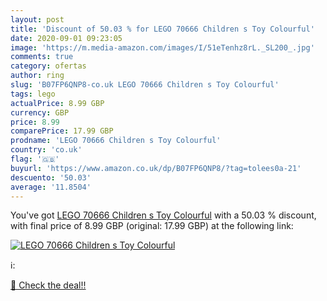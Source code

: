 ```yaml
---
layout: post
title: 'Discount of 50.03 % for LEGO 70666 Children s Toy Colourful'
date: 2020-09-01 09:23:05
image: 'https://m.media-amazon.com/images/I/51eTenhz8rL._SL200_.jpg'
comments: true
category: ofertas
author: ring
slug: 'B07FP6QNP8-co.uk LEGO 70666 Children s Toy Colourful'
tags: lego
actualPrice: 8.99 GBP
currency: GBP
price: 8.99
comparePrice: 17.99 GBP
prodname: 'LEGO 70666 Children s Toy Colourful'
country: 'co.uk'
flag: '🇬🇧'
buyurl: 'https://www.amazon.co.uk/dp/B07FP6QNP8/?tag=tolees0a-21'
descuento: '50.03'
average: '11.8504'
---
```


You've got [LEGO 70666 Children s Toy Colourful](https://www.amazon.co.uk/dp/B07FP6QNP8/?tag=tolees0a-21) with a  50.03 % discount, with final price of 8.99 GBP (original: 17.99 GBP) at the following link:

[![LEGO 70666 Children s Toy Colourful](https://m.media-amazon.com/images/I/51eTenhz8rL._SL200_.jpg)](https://www.amazon.co.uk/dp/B07FP6QNP8/?tag=tolees0a-21)

ℹ️:


[🛒 Check the deal!!](https://www.amazon.co.uk/dp/B07FP6QNP8/?tag=tolees0a-21)
